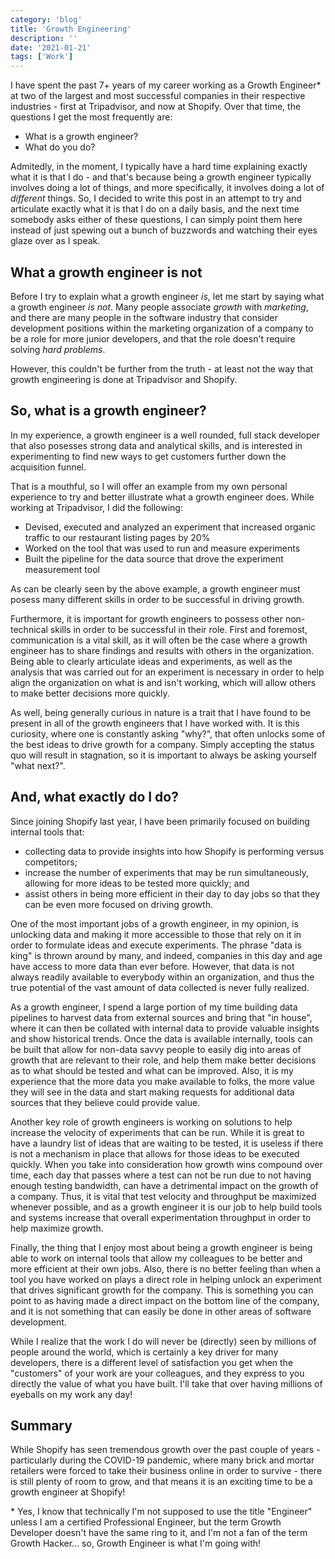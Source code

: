 ```yaml
---
category: 'blog'
title: 'Growth Engineering'
description: ''
date: '2021-01-21'
tags: ['Work']
---
```

I have spent the past 7+ years of my career working as a Growth Engineer* at two of the largest and most successful companies in their respective industries - first at Tripadvisor, and now at Shopify. Over that time, the questions I get the most frequently are:

-  What is a growth engineer?
-  What do you do?

Admitedly, in the moment, I typically have a hard time explaining exactly what it is that I do - and that's because being a growth engineer typically involves doing a lot of things, and more specifically, it involves doing a lot of *different* things. So, I decided to write this post in an attempt to try and articulate exactly what it is that I do on a daily basis, and the next time somebody asks either of these questions, I can simply point them here instead of just spewing out a bunch of buzzwords and watching their eyes glaze over as I speak.

## What a growth engineer is not

Before I try to explain what a growth engineer *is*, let me start by saying what a growth engineer *is not*. Many people associate *growth* with *marketing*, and there are many people in the software industry that consider development positions within the marketing organization of a company to be a role for more junior developers, and that the role doesn't require solving *hard problems*.

However, this couldn't be further from the truth - at least not the way that growth engineering is done at Tripadvisor and Shopify.

## So, what is a growth engineer?

In my experience, a growth engineer is a well rounded, full stack developer that also posesses strong data and analytical skills, and is interested in experimenting to find new ways to get customers further down the acquisition funnel.

That is a mouthful, so I will offer an example from my own personal experience to try and better illustrate what a growth engineer does. While working at Tripadvisor, I did the following:

- Devised, executed and analyzed an experiment that increased organic traffic to our restaurant listing pages by 20%
- Worked on the tool that was used to run and measure experiments
- Built the pipeline for the data source that drove the experiment measurement tool

As can be clearly seen by the above example, a growth engineer must posess many different skills in order to be successful in driving growth.

Furthermore, it is important for growth engineers to possess other non-technical skills in order to be successful in their role. First and foremost, communication is a vital skill, as it will often be the case where a growth engineer has to share findings and results with others in the organization. Being able to clearly articulate ideas and experiments, as well as the analysis that was carried out for an experiment is necessary in order to help align the organization on what is and isn't working, which will allow others to make better decisions more quickly.

As well, being generally curious in nature is a trait that I have found to be present in all of the growth engineers that I have worked with. It is this curiosity, where one is constantly asking "why?", that often unlocks some of the best ideas to drive growth for a company. Simply accepting the status quo will result in stagnation, so it is important to always be asking yourself "what next?".

## And, what exactly do I do?

Since joining Shopify last year, I have been primarily focused on building internal tools that:

- collecting data to provide insights into how Shopify is performing versus competitors;
- increase the number of experiments that may be run simultaneously, allowing for more ideas to be tested more quickly; and 
- assist others in being more efficient in their day to day jobs so that they can be even more focused on driving growth.

One of the most important jobs of a growth engineer, in my opinion, is unlocking data and making it more accessible to those that rely on it in order to formulate ideas and execute experiments. The phrase "data is king" is thrown around by many, and indeed, companies in this day and age have access to more data than ever before. However, that data is not always readily available to everybody within an organization, and thus the true potential of the vast amount of data collected is never fully realized.

As a growth engineer, I spend a large portion of my time building data pipelines to harvest data from external sources and bring that "in house", where it can then be collated with internal data to provide valuable insights and show historical trends. Once the data is available internally, tools can be built that allow for non-data savvy people to easily dig into areas of growth that are relevant to their role, and help them make better decisions as to what should be tested and what can be improved. Also, it is my experience that the more data you make available to folks, the more value they will see in the data and start making requests for additional data sources that they believe could provide value.

Another key role of growth engineers is working on solutions to help increase the velocity of experiments that can be run. While it is great to have a laundry list of ideas that are waiting to be tested, it is useless if there is not a mechanism in place that allows for those ideas to be executed quickly. When you take into consideration how growth wins compound over time, each day that passes where a test can not be run due to not having enough testing bandwidth, can have a detrimental impact on the growth of a company. Thus, it is vital that test velocity and throughput be maximized whenever possible, and as a growth engineer it is our job to help build tools and systems increase that overall experimentation throughput in order to help maximize growth.

Finally, the thing that I enjoy most about being a growth engineer is being able to work on internal tools that allow my colleagues to be better and more efficient at their own jobs. Also, there is no better feeling than when a tool you have worked on plays a direct role in helping unlock an experiment that drives significant growth for the company. This is something you can point to as having made a direct impact on the bottom line of the company, and it is not something that can easily be done in other areas of software development.

While I realize that the work I do will never be (directly) seen by millions of people around the world, which is certainly a key driver for many developers, there is a different level of satisfaction you get when the "customers" of your work are your colleagues, and they express to you directly the value of what you have built. I'll take that over having millions of eyeballs on my work any day!

## Summary

While Shopify has seen tremendous growth over the past couple of years - particularly during the COVID-19 pandemic, where many brick and mortar retailers were forced to take their business online in order to survive - there is still plenty of room to grow, and that means it is an exciting time to be a growth engineer at Shopify!

<div class="text-xs text-gray-400">
* Yes, I know that technically I'm not supposed to use the title "Engineer" unless I am a certified Professional Engineer, but the term Growth Developer doesn't have the same ring to it, and I'm not a fan of the term Growth Hacker... so, Growth Engineer is what I'm going with!
</div>


